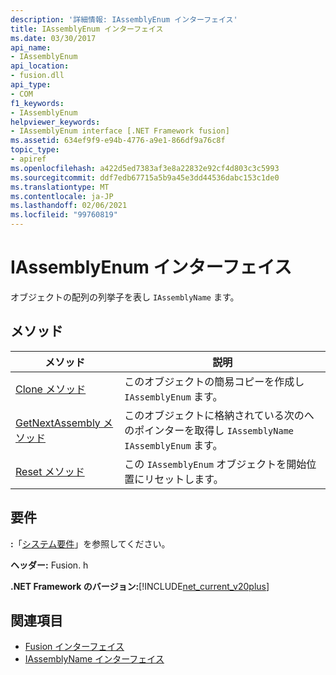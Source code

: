 ```yaml
---
description: '詳細情報: IAssemblyEnum インターフェイス'
title: IAssemblyEnum インターフェイス
ms.date: 03/30/2017
api_name:
- IAssemblyEnum
api_location:
- fusion.dll
api_type:
- COM
f1_keywords:
- IAssemblyEnum
helpviewer_keywords:
- IAssemblyEnum interface [.NET Framework fusion]
ms.assetid: 634ef9f9-e94b-4776-a9e1-866df9a76c8f
topic_type:
- apiref
ms.openlocfilehash: a422d5ed7383af3e8a22832e92cf4d803c3c5993
ms.sourcegitcommit: ddf7edb67715a5b9a45e3dd44536dabc153c1de0
ms.translationtype: MT
ms.contentlocale: ja-JP
ms.lasthandoff: 02/06/2021
ms.locfileid: "99760819"
---
```

# <a name="iassemblyenum-interface"></a>IAssemblyEnum インターフェイス

オブジェクトの配列の列挙子を表し `IAssemblyName` ます。  
  
## <a name="methods"></a>メソッド  
  
|メソッド|説明|  
|------------|-----------------|  
|[Clone メソッド](iassemblyenum-clone-method.md)|このオブジェクトの簡易コピーを作成し `IAssemblyEnum` ます。|  
|[GetNextAssembly メソッド](iassemblyenum-getnextassembly-method.md)|このオブジェクトに格納されている次のへのポインターを取得し `IAssemblyName` `IAssemblyEnum` ます。|  
|[Reset メソッド](iassemblyenum-reset-method.md)|この `IAssemblyEnum` オブジェクトを開始位置にリセットします。|  
  
## <a name="requirements"></a>要件  

 **:**「[システム要件](../../get-started/system-requirements.md)」を参照してください。  
  
 **ヘッダー:** Fusion. h  
  
 **.NET Framework のバージョン:**[!INCLUDE[net_current_v20plus](../../../../includes/net-current-v20plus-md.md)]  
  
## <a name="see-also"></a>関連項目

- [Fusion インターフェイス](fusion-interfaces.md)
- [IAssemblyName インターフェイス](iassemblyname-interface.md)
